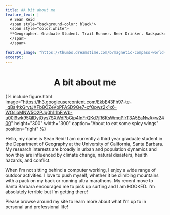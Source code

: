 ```yaml
---
title: #A bit about me
feature_text: |
  # Sean Reid
  <span style="background-color: black">
  <span style="color:white">
  **Geographer. Graduate Student. Trail Runner. Beer Drinker. Backpacker. Terrible Surfer.**
  </span>
  </span>
  
feature_image: "https://thumbs.dreamstime.com/b/magnetic-compass-world-map-travel-geography-navigation-tou-magnetic-compass-world-map-travel-geography-navigation-tourism-123256998.jpg"
excerpt: 
---
```


<h1 align="center">A bit about me</h1>



{% include figure.html image="https://lh3.googleusercontent.com/EkbE43Fh97-te-_qBa4tkGrvtJXFb8OZeVbPFASD9Qe7-cfQpwz2x1x6-WOsioMNW5O2PJg0h1I1bFnVb-u00l9wk95QlDyjOys7SXWdPbGip4InFrQKd7jR6KsWmqPIrT3A5EaNwA=w2400" height="300" width="300" caption="About to eat some spicy wings" position="right" %}


Hello, my name is Sean Reid! I am currently a third year graduate student in the Department of Geography at the University of California, Santa Barbara. My research interests are broadly in urban and population dynamics and how they are influenced by climate change, natural disasters, health hazards, and conflict.

When I'm not sitting behind a computer working, I enjoy a wide range of outdoor activities. I love to push myself, whether it be climbing mountains with a pack on my back or running ultra marathons. My recent move to Santa Barbara encouraged me to pick up surfing and I am HOOKED. I'm absolutely terrible but I'm getting there!

Please browse around my site to learn more about what I'm up to in personal and professional life!
